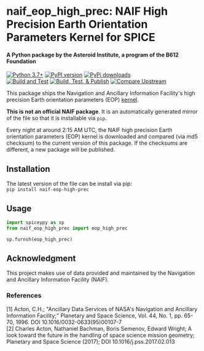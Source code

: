 # naif_eop_high_prec: NAIF High Precision Earth Orientation Parameters Kernel for SPICE
#### A Python package by the Asteroid Institute, a program of the B612 Foundation

[![Python 3.7+](https://img.shields.io/badge/Python-3.7%2B-blue)](https://img.shields.io/badge/Python-3.7%2B-blue)
[![PyPI version](https://img.shields.io/pypi/v/naif-eop-high-prec)](https://img.shields.io/pypi/v/naif-eop-high-prec)
[![PyPi downloads](https://img.shields.io/pypi/dm/naif-eop-high-prec)](https://img.shields.io/pypi/dm/naif-eop-high-prec)  
[![Build and Test](https://github.com/B612-Asteroid-Institute/naif_eop_high_prec/actions/workflows/build_test.yml/badge.svg)](https://github.com/B612-Asteroid-Institute/naif_eop_high_prec/actions/workflows/build_test.yml)
[![Build, Test, & Publish](https://github.com/B612-Asteroid-Institute/naif_eop_high_prec/actions/workflows/build_test_publish.yml/badge.svg)](https://github.com/B612-Asteroid-Institute/naif_eop_high_prec/actions/workflows/build_test_publish.yml)
[![Compare Upstream](https://github.com/B612-Asteroid-Institute/naif_eop_high_prec/actions/workflows/compare_upstream.yml/badge.svg)](https://github.com/B612-Asteroid-Institute/naif_eop_high_prec/actions/workflows/compare_upstream.yml)  

This package ships the Navigation and Ancillary Information Facility's high precision Earth orientation parameters (EOP) [kernel](https://naif.jpl.nasa.gov/pub/naif/generic_kernels/pck/earth_latest_high_prec.bpc).

**This is not an official NAIF package**. It is an automatically generated mirror of the file so that it is
installable via `pip`.

Every night at around 2:15 AM UTC, the NAIF high precision Earth orientation parameters (EOP) kernel is downloaded and compared (via md5 checksum) to the current version of this package. If the checksums are different, a new package will be published.

## Installation

The latest version of the file can be install via pip:  
`pip install naif-eop-high-prec`

## Usage
```python
import spiceypy as sp
from naif_eop_high_prec import eop_high_prec

sp.furnsh(eop_high_prec)
```

## Acknowledgment

This project makes use of data provided and maintained by the Navigation and Ancillary Information Facility (NAIF). 

### References
[1] Acton, C.H.; "Ancillary Data Services of NASA's Navigation and Ancillary Information Facility;" Planetary and Space Science, Vol. 44, No. 1, pp. 65-70, 1996.
DOI 10.1016/0032-0633(95)00107-7  
[2] Charles Acton, Nathaniel Bachman, Boris Semenov, Edward Wright; A look toward the future in the handling of space science mission geometry; Planetary and Space Science (2017);
DOI 10.1016/j.pss.2017.02.013
